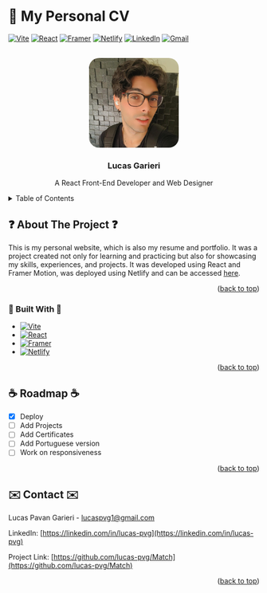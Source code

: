 <a id="readme-top"></a>
# :page_facing_up: My Personal CV

[![Vite][vite-badge]][vite-url]
[![React][react-badge]][react-url]
[![Framer][framer-badge]][framer-url]
[![Netlify][netlify-badge]][netlify-url]
[![LinkedIn][linkedin-badge]][linkedin-url]
[![Gmail][gmail-badge]][gmail-url]



<!-- PROJECT LOGO -->
<br />
<div align="center">
  <a href="https://lucas-garieri.netlify.app/">
    <img src="/src/assets/profile-pic.jpg" alt="Logo" style="border-radius: 20px;" width="180" height="180">
  </a>

  <h3 align="center">Lucas Garieri</h3>

  <p align="center">
    A React Front-End Developer and Web Designer
  </p>
</div>



<!-- TABLE OF CONTENTS -->
<details>
  <summary>Table of Contents</summary>
  <ol>
    <li>
      <a href="#about-the-project">:question: About The Project</a>
      <ul>
        <li><a href="#built-with">:construction: Built With</a></li>
      </ul>
    </li>
    <li><a href="#roadmap">:coffee: Roadmap</a></li>
    <li><a href="#contact">:envelope: Contact</a></li>
  </ol>
</details>



<!-- ABOUT THE PROJECT -->
## :question: About The Project :question:

<!--
<br />
<div align="center">
  <a href="">
    <img src="" alt="print" width="70%" height="auto">
  </a>
</div>
<br />
-->

This is my personal website, which is also my resume and portfolio. It was a project created not only for learning and practicing but also for showcasing my skills, experiences, and projects. It was developed using React and Framer Motion, was deployed using Netlify and can be accessed [here](https://lucas-garieri.netlify.app/).

<p align="right">(<a href="#readme-top">back to top</a>)</p>



### :construction: Built With :construction:

* [![Vite][vite-badge]][vite-url]
* [![React][react-badge]][react-url]
* [![Framer][framer-badge]][framer-url]
* [![Netlify][netlify-badge]][netlify-url]

<p align="right">(<a href="#readme-top">back to top</a>)</p>



<!-- ROADMAP -->
## :coffee: Roadmap :coffee:

- [X] Deploy
- [ ] Add Projects
- [ ] Add Certificates
- [ ] Add Portuguese version
- [ ] Work on responsiveness

<p align="right">(<a href="#readme-top">back to top</a>)</p>



<!-- CONTACT -->
## :envelope: Contact :envelope:

Lucas Pavan Garieri - lucaspvg1@gmail.com

LinkedIn: [https://linkedin.com/in/lucas-pvg](https://linkedin.com/in/lucas-pvg)

Project Link: [https://github.com/lucas-pvg/Match](https://github.com/lucas-pvg/Match)

<p align="right">(<a href="#readme-top">back to top</a>)</p>



<!-- MARKDOWN LINKS & IMAGES -->
<!-- https://www.markdownguide.org/basic-syntax/#reference-style-links -->
[vite-badge]: https://img.shields.io/badge/Vite-B73BFE?style=for-the-badge&logo=vite&logoColor=FFD62E
[vite-url]: https://vite.dev/
[redux-badge]: https://img.shields.io/badge/Redux-593D88?style=for-the-badge&logo=redux&logoColor=white
[redux-url]: https://redux-toolkit.js.org/
[react-badge]: https://img.shields.io/badge/React-20232A?style=for-the-badge&logo=react&logoColor=61DAFB
[react-url]: https://reactjs.org/
[codecademy-badge]: https://img.shields.io/badge/Codecademy-FFF0E5?style=for-the-badge&logo=codecademy&logoColor=303347
[codecademy-url]: https://www.codecademy.com/learn
[netlify-badge]: https://img.shields.io/badge/Netlify-00C7B7?style=for-the-badge&logo=netlify&logoColor=white
[netlify-url]: https://www.netlify.com/
[axios-badge]: https://img.shields.io/badge/axios-671ddf?&style=for-the-badge&logo=axios&logoColor=white
[axios-url]: https://axios-http.com/ptbr/docs/intro
[spotify-badge]: https://img.shields.io/badge/Spotify-1ED760?&style=for-the-badge&logo=spotify&logoColor=white
[spotify-url]: https://developer.spotify.com/documentation/web-api
[framer-badge]: https://img.shields.io/badge/Framer-black?style=for-the-badge&logo=framer&logoColor=blue
[framer-url]: https://www.framer.com/motion/introduction/

[license-badge]: https://img.shields.io/github/license/lucas-pvg/match.svg?style=for-the-badge
[license-url]: https://github.com/lucas-pvg/Match/blob/main/LICENSE.txt
[gmail-badge]: https://img.shields.io/badge/Gmail-D14836?style=for-the-badge&logo=gmail&logoColor=white
[gmail-url]: https://mail.google.com/mail/u/0/?to=lucaspvg1@gmail.com&tf=cm
[linkedin-badge]: https://img.shields.io/badge/LinkedIn-0077B5?style=for-the-badge&logo=linkedin&logoColor=white
[linkedin-url]: https://linkedin.com/in/lucas-pvg

